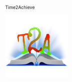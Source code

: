 Time2Achieve

 <img src="https://raw.githubusercontent.com/Yashaswi-Anand/Time2Achieve/master/images/new.png" width="200" height="200" />
